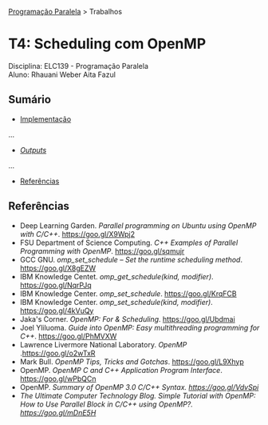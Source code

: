 [Programação Paralela](https://github.com/AndreaInfUFSM/elc139-2018a) > Trabalhos

# T4: Scheduling com OpenMP

Disciplina: ELC139 - Programação Paralela <br/>
Aluno: Rhauani Weber Aita Fazul

## Sumário

- [Implementação](#implementação)

... 

- [_Outputs_](#outputs)

...

- [Referências](#referencias)


<!-- REFERÊNCIAS -->
<a name="referencias"></a>
## Referências 
- Deep Learning Garden. <i>Parallel programming on Ubuntu using OpenMP with C/C++</i>. https://goo.gl/X9Wpj2
- FSU Department of Science Computing. <i>C++ Examples of Parallel Programming with OpenMP</i>. https://goo.gl/sqmujr
- GCC GNU. <i>omp_set_schedule – Set the runtime scheduling method</i>. https://goo.gl/X8gEZW
- IBM Knowledge Centet. <i>omp_get_schedule(kind, modifier)</i>. https://goo.gl/NqrPJq
- IBM Knowledge Center. <i>omp_set_schedule</i>. https://goo.gl/KrqFCB
- IBM Knowledge Center. <i>omp_set_schedule(kind, modifier)</i>. https://goo.gl/4kVuQy
- Jaka's Corner. <i>OpenMP: For & Scheduling</i>. https://goo.gl/Ubdmai
- Joel Yliluoma. <i>Guide into OpenMP: Easy multithreading programming for C++</i>. https://goo.gl/PhMVXW
- Lawrence Livermore National Laboratory. <i>OpenMP</i> .https://goo.gl/o2wTxR
- Mark Bull. <i>OpenMP Tips, Tricks and Gotchas</i>. https://goo.gl/L9Xhyp
- OpenMP. <i>OpenMP C and C++ Application Program Interface</i>. https://goo.gl/wPbQCn
- OpenMP. <i>Summary of OpenMP 3.0 C/C++ Syntax</o>. https://goo.gl/VdvSpi
- The Ultimate Computer Technology Blog. <i>Simple Tutorial with OpenMP: How to Use Parallel Block in C/C++ using OpenMP?</i>. https://goo.gl/mDnE5H
